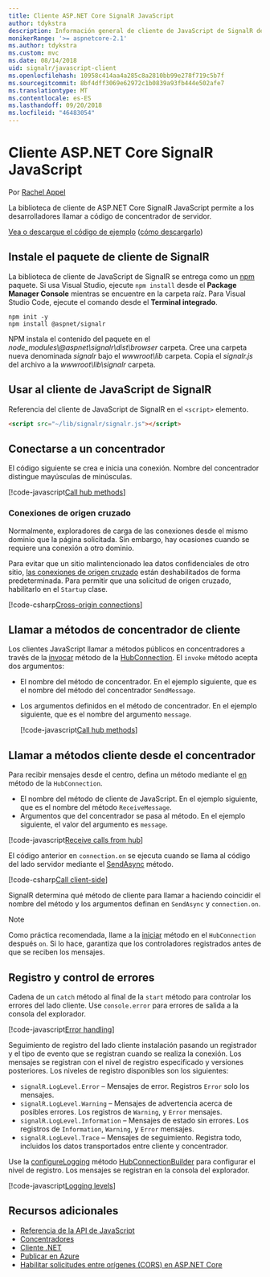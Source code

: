 ```yaml
---
title: Cliente ASP.NET Core SignalR JavaScript
author: tdykstra
description: Información general de cliente de JavaScript de SignalR de ASP.NET Core.
monikerRange: '>= aspnetcore-2.1'
ms.author: tdykstra
ms.custom: mvc
ms.date: 08/14/2018
uid: signalr/javascript-client
ms.openlocfilehash: 10958c414aa4a285c8a2810bb99e278f719c5b7f
ms.sourcegitcommit: 8bf4dff3069e62972c1b0839a93fb444e502afe7
ms.translationtype: MT
ms.contentlocale: es-ES
ms.lasthandoff: 09/20/2018
ms.locfileid: "46483054"
---
```

# <a name="aspnet-core-signalr-javascript-client"></a>Cliente ASP.NET Core SignalR JavaScript

Por [Rachel Appel](http://twitter.com/rachelappel)

La biblioteca de cliente de ASP.NET Core SignalR JavaScript permite a los desarrolladores llamar a código de concentrador de servidor.

[Vea o descargue el código de ejemplo](https://github.com/aspnet/Docs/tree/live/aspnetcore/signalr/javascript-client/sample) ([cómo descargarlo](xref:tutorials/index#how-to-download-a-sample))

## <a name="install-the-signalr-client-package"></a>Instale el paquete de cliente de SignalR

La biblioteca de cliente de JavaScript de SignalR se entrega como un [npm](https://www.npmjs.com/) paquete. Si usa Visual Studio, ejecute `npm install` desde el **Package Manager Console** mientras se encuentre en la carpeta raíz. Para Visual Studio Code, ejecute el comando desde el **Terminal integrado**.

  ```console
  npm init -y
  npm install @aspnet/signalr
  ```

NPM instala el contenido del paquete en el *node_modules\\@aspnet\signalr\dist\browser* carpeta. Cree una carpeta nueva denominada *signalr* bajo el *wwwroot\\lib* carpeta. Copia el *signalr.js* del archivo a la *wwwroot\lib\signalr* carpeta.

## <a name="use-the-signalr-javascript-client"></a>Usar al cliente de JavaScript de SignalR

Referencia del cliente de JavaScript de SignalR en el `<script>` elemento.

```html
<script src="~/lib/signalr/signalr.js"></script>
```

## <a name="connect-to-a-hub"></a>Conectarse a un concentrador

El código siguiente se crea e inicia una conexión. Nombre del concentrador distingue mayúsculas de minúsculas.

[!code-javascript[Call hub methods](javascript-client/sample/wwwroot/js/chat.js?range=9-12,28)]

### <a name="cross-origin-connections"></a>Conexiones de origen cruzado

Normalmente, exploradores de carga de las conexiones desde el mismo dominio que la página solicitada. Sin embargo, hay ocasiones cuando se requiere una conexión a otro dominio.

Para evitar que un sitio malintencionado lea datos confidenciales de otro sitio, [las conexiones de origen cruzado](xref:security/cors) están deshabilitados de forma predeterminada. Para permitir que una solicitud de origen cruzado, habilitarlo en el `Startup` clase.

[!code-csharp[Cross-origin connections](javascript-client/sample/Startup.cs?highlight=29-35,56)]

## <a name="call-hub-methods-from-client"></a>Llamar a métodos de concentrador de cliente

Los clientes JavaScript llamar a métodos públicos en concentradores a través de la [invocar](/javascript/api/%40aspnet/signalr/hubconnection#invoke) método de la [HubConnection](/javascript/api/%40aspnet/signalr/hubconnection). El `invoke` método acepta dos argumentos:

* El nombre del método de concentrador. En el ejemplo siguiente, que es el nombre del método del concentrador `SendMessage`.
* Los argumentos definidos en el método de concentrador. En el ejemplo siguiente, que es el nombre del argumento `message`.

  [!code-javascript[Call hub methods](javascript-client/sample/wwwroot/js/chat.js?range=24)]

## <a name="call-client-methods-from-hub"></a>Llamar a métodos cliente desde el concentrador

Para recibir mensajes desde el centro, defina un método mediante el [en](/javascript/api/%40aspnet/signalr/hubconnection#on) método de la `HubConnection`.

* El nombre del método de cliente de JavaScript. En el ejemplo siguiente, que es el nombre del método `ReceiveMessage`.
* Argumentos que del concentrador se pasa al método. En el ejemplo siguiente, el valor del argumento es `message`.

[!code-javascript[Receive calls from hub](javascript-client/sample/wwwroot/js/chat.js?range=14-19)]

El código anterior en `connection.on` se ejecuta cuando se llama al código del lado servidor mediante el [SendAsync](/dotnet/api/microsoft.aspnetcore.signalr.clientproxyextensions.sendasync) método.

[!code-csharp[Call client-side](javascript-client/sample/hubs/chathub.cs?range=8-11)]

SignalR determina qué método de cliente para llamar a haciendo coincidir el nombre del método y los argumentos definan en `SendAsync` y `connection.on`.

> [!NOTE]
> Como práctica recomendada, llame a la [iniciar](/javascript/api/%40aspnet/signalr/hubconnection#start) método en el `HubConnection` después `on`. Si lo hace, garantiza que los controladores registrados antes de que se reciben los mensajes.

## <a name="error-handling-and-logging"></a>Registro y control de errores

Cadena de un `catch` método al final de la `start` método para controlar los errores del lado cliente. Use `console.error` para errores de salida a la consola del explorador.

[!code-javascript[Error handling](javascript-client/sample/wwwroot/js/chat.js?range=28)]

Seguimiento de registro del lado cliente instalación pasando un registrador y el tipo de evento que se registran cuando se realiza la conexión. Los mensajes se registran con el nivel de registro especificado y versiones posteriores. Los niveles de registro disponibles son los siguientes:

* `signalR.LogLevel.Error` &ndash; Mensajes de error. Registros `Error` solo los mensajes.
* `signalR.LogLevel.Warning` &ndash; Mensajes de advertencia acerca de posibles errores. Los registros de `Warning`, y `Error` mensajes.
* `signalR.LogLevel.Information` &ndash; Mensajes de estado sin errores. Los registros de `Information`, `Warning`, y `Error` mensajes.
* `signalR.LogLevel.Trace` &ndash; Mensajes de seguimiento. Registra todo, incluidos los datos transportados entre cliente y concentrador.

Use la [configureLogging](/javascript/api/%40aspnet/signalr/hubconnectionbuilder#configurelogging) método [HubConnectionBuilder](/javascript/api/%40aspnet/signalr/hubconnectionbuilder) para configurar el nivel de registro. Los mensajes se registran en la consola del explorador.

[!code-javascript[Logging levels](javascript-client/sample/wwwroot/js/chat.js?range=9-12)]

## <a name="additional-resources"></a>Recursos adicionales

* [Referencia de la API de JavaScript](/javascript/api/?view=signalr-js-latest)
* [Concentradores](xref:signalr/hubs)
* [Cliente .NET](xref:signalr/dotnet-client)
* [Publicar en Azure](xref:signalr/publish-to-azure-web-app)
* [Habilitar solicitudes entre orígenes (CORS) en ASP.NET Core](xref:security/cors)
